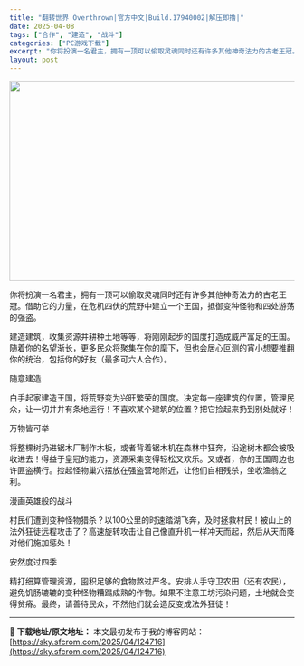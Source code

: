 ```yaml
---
title: "翻转世界 Overthrown|官方中文|Build.17940002|解压即撸|"
date: 2025-04-08
tags: ["合作", "建造", "战斗"]
categories: ["PC游戏下载"]
excerpt: "你将扮演一名君主，拥有一顶可以偷取灵魂同时还有许多其他神奇法力的古老王冠。借助它的力量，在危机四伏的荒野中建立一个王国，抵御变种怪物和四处游荡的强盗。 建造建筑，收集资源并耕种土地等等，将刚刚起步的国度打造成威严富足的王国。随着你的名望渐长，更多民众将聚集在你的麾下，但也会居心叵测的宵小想要推翻你的&hellip;"
layout: post
---
```


<img class="aligncenter size-full wp-image-124714" src="https://sky.sfcrom.com/wp-content/uploads/2025/04/2025040807585870.webp" alt="" width="616" height="353" />

你将扮演一名君主，拥有一顶可以偷取灵魂同时还有许多其他神奇法力的古老王冠。借助它的力量，在危机四伏的荒野中建立一个王国，抵御变种怪物和四处游荡的强盗。

建造建筑，收集资源并耕种土地等等，将刚刚起步的国度打造成威严富足的王国。随着你的名望渐长，更多民众将聚集在你的麾下，但也会居心叵测的宵小想要推翻你的统治，包括你的好友（最多可六人合作）。

随意建造

白手起家建造王国，将荒野变为兴旺繁荣的国度。决定每一座建筑的位置，管理民众，让一切井井有条地运行！不喜欢某个建筑的位置？把它捡起来扔到别处就好！

万物皆可举

将整棵树扔进锯木厂制作木板，或者背着锯木机在森林中狂奔，沿途树木都会被吸收进去！得益于皇冠的能力，资源采集变得轻松又欢乐。又或者，你的王国周边也许匪盗横行。捡起怪物巢穴摆放在强盗营地附近，让他们自相残杀，坐收渔翁之利。

漫画英雄般的战斗

村民们遭到变种怪物猎杀？以100公里的时速踏湖飞奔，及时拯救村民！被山上的法外狂徒远程攻击了？高速旋转攻击让自己像直升机一样冲天而起，然后从天而降对他们施加惩处！

安然度过四季

精打细算管理资源，囤积足够的食物熬过严冬。安排人手守卫农田（还有农民），避免饥肠辘辘的变种怪物糟蹋成熟的作物。如果不注意工坊污染问题，土地就会变得贫瘠。最终，请善待民众，不然他们就会造反变成法外狂徒！

---
📖 **下载地址/原文地址：** 本文最初发布于我的博客网站：[https://sky.sfcrom.com/2025/04/124716](https://sky.sfcrom.com/2025/04/124716)
